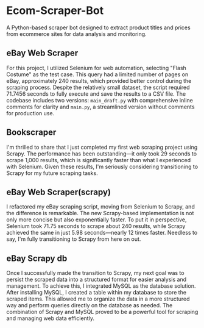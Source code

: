 # Ecom-Scraper-Bot
A Python-based scraper bot designed to extract product titles and prices from ecommerce sites for data analysis and monitoring.
## eBay Web Scraper
For this project, I utilized Selenium for web automation, selecting "Flash Costume" as the test case. This query had a limited number of pages on eBay, approximately 240 results, which provided better control during the scraping process. Despite the relatively small dataset, the script required 71.7456 seconds to fully execute and save the results to a CSV file. 
The codebase includes two versions: `main_draft.py` with comprehensive inline comments for clarity and `main.py`, a streamlined version without comments for production use.
## Bookscraper
I'm thrilled to share that I just completed my first web scraping project using Scrapy. The performance has been outstanding—it only took 29 seconds to scrape 1,000 results, which is significantly faster than what I experienced with Selenium. Given these results, I'm seriously considering transitioning to Scrapy for my future scraping tasks.
## eBay Web Scraper(scrapy)
I refactored my eBay scraping script, moving from Selenium to Scrapy, and the difference is remarkable. The new Scrapy-based implementation is not only more concise but also exponentially faster. To put it in perspective, Selenium took 71.75 seconds to scrape about 240 results, while Scrapy achieved the same in just 5.98 seconds—nearly 12 times faster. Needless to say, I'm fully transitioning to Scrapy from here on out.
## eBay Scrapy db
Once I successfully made the transition to Scrapy, my next goal was to persist the scraped data into a structured format for easier analysis and management.
To achieve this, I integrated MySQL as the database solution. After installing MySQL, I created a table within my database to store the scraped items. This allowed me to organize the data in a more structured way and perform queries directly on the database as needed. The combination of Scrapy and MySQL proved to be a powerful tool for scraping and managing web data efficiently.
